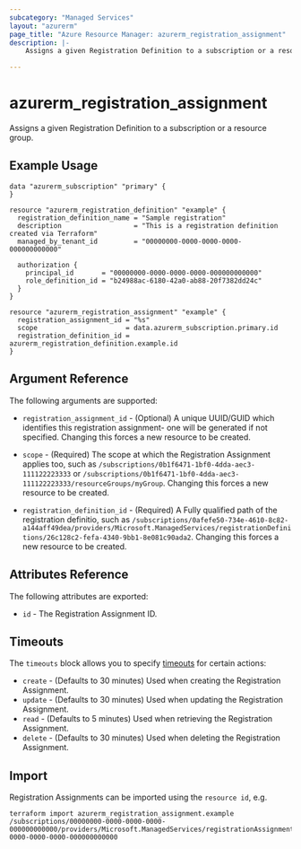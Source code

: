 ```yaml
---
subcategory: "Managed Services"
layout: "azurerm"
page_title: "Azure Resource Manager: azurerm_registration_assignment"
description: |-
    Assigns a given Registration Definition to a subscription or a resource group.

---
```


# azurerm_registration_assignment

Assigns a given Registration Definition to a subscription or a resource group.

## Example Usage

```hcl
data "azurerm_subscription" "primary" {
}

resource "azurerm_registration_definition" "example" {
  registration_definition_name = "Sample registration"
  description                  = "This is a registration definition created via Terraform"
  managed_by_tenant_id         = "00000000-0000-0000-0000-000000000000"

  authorization {
    principal_id       = "00000000-0000-0000-0000-000000000000"
    role_definition_id = "b24988ac-6180-42a0-ab88-20f7382dd24c"
  }
}

resource "azurerm_registration_assignment" "example" {
  registration_assignment_id = "%s"
  scope                      = data.azurerm_subscription.primary.id
  registration_definition_id = azurerm_registration_definition.example.id
}
```

## Argument Reference

The following arguments are supported:

* `registration_assignment_id` - (Optional) A unique UUID/GUID which identifies this registration assignment- one will be generated if not specified. Changing this forces a new resource to be created.

* `scope` - (Required) The scope at which the Registration Assignment applies too, such as `/subscriptions/0b1f6471-1bf0-4dda-aec3-111122223333` or `/subscriptions/0b1f6471-1bf0-4dda-aec3-111122223333/resourceGroups/myGroup`. Changing this forces a new resource to be created.

* `registration_definition_id` - (Required) A Fully qualified path of the registration definitio, such as `/subscriptions/0afefe50-734e-4610-8c82-a144aff49dea/providers/Microsoft.ManagedServices/registrationDefinitions/26c128c2-fefa-4340-9bb1-8e081c90ada2`. Changing this forces a new resource to be created.

## Attributes Reference

The following attributes are exported:

* `id` - The Registration Assignment ID.

## Timeouts

The `timeouts` block allows you to specify [timeouts](https://www.terraform.io/docs/configuration/resources.html#timeouts) for certain actions:

* `create` - (Defaults to 30 minutes) Used when creating the Registration Assignment.
* `update` - (Defaults to 30 minutes) Used when updating the Registration Assignment.
* `read` - (Defaults to 5 minutes) Used when retrieving the Registration Assignment.
* `delete` - (Defaults to 30 minutes) Used when deleting the Registration Assignment.

## Import

Registration Assignments can be imported using the `resource id`, e.g.

```shell
terraform import azurerm_registration_assignment.example /subscriptions/00000000-0000-0000-0000-000000000000/providers/Microsoft.ManagedServices/registrationAssignments/00000000-0000-0000-0000-000000000000
```
